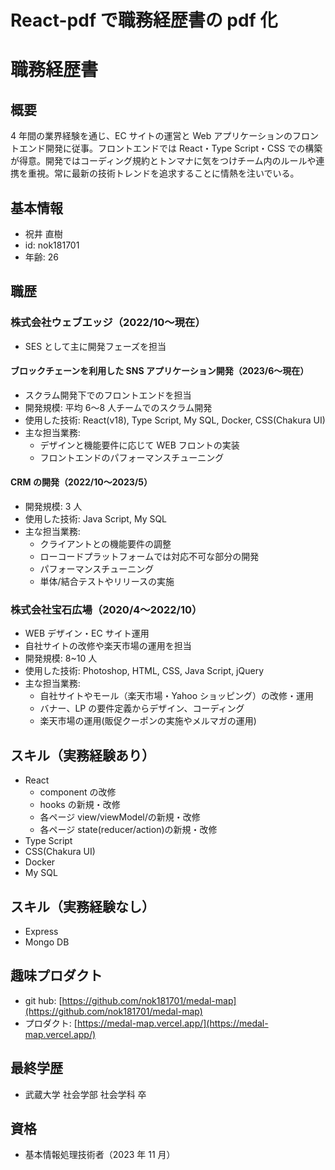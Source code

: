 # React-pdf で職務経歴書の pdf 化

# 職務経歴書

## 概要

4 年間の業界経験を通じ、EC サイトの運営と Web アプリケーションのフロントエンド開発に従事。フロントエンドでは React・Type Script・CSS での構築が得意。開発ではコーディング規約とトンマナに気をつけチーム内のルールや連携を重視。常に最新の技術トレンドを追求することに情熱を注いでいる。

## 基本情報

- 祝井 直樹
- id: nok181701
- 年齢: 26

## 職歴

### 株式会社ウェブエッジ（2022/10〜現在）

- SES として主に開発フェーズを担当

#### ブロックチェーンを利用した SNS アプリケーション開発（2023/6〜現在）

- スクラム開発下でのフロントエンドを担当
- 開発規模: 平均 6〜8 人チームでのスクラム開発
- 使用した技術: React(v18), Type Script, My SQL, Docker, CSS(Chakura UI)
- 主な担当業務:
  - デザインと機能要件に応じて WEB フロントの実装
  - フロントエンドのパフォーマンスチューニング

#### CRM の開発（2022/10〜2023/5）

- 開発規模: 3 人
- 使用した技術: Java Script, My SQL
- 主な担当業務:
  - クライアントとの機能要件の調整
  - ローコードプラットフォームでは対応不可な部分の開発
  - パフォーマンスチューニング
  - 単体/結合テストやリリースの実施

### 株式会社宝石広場（2020/4〜2022/10）

- WEB デザイン・EC サイト運用
- 自社サイトの改修や楽天市場の運用を担当
- 開発規模: 8~10 人
- 使用した技術: Photoshop, HTML, CSS, Java Script, jQuery
- 主な担当業務:
  - 自社サイトやモール（楽天市場・Yahoo ショッピング）の改修・運用
  - バナー、LP の要件定義からデザイン、コーディング
  - 楽天市場の運用(販促クーポンの実施やメルマガの運用)

## スキル（実務経験あり）

- React
  - component の改修
  - hooks の新規・改修
  - 各ページ view/viewModel/の新規・改修
  - 各ページ state(reducer/action)の新規・改修
- Type Script
- CSS(Chakura UI)
- Docker
- My SQL

## スキル（実務経験なし）

- Express
- Mongo DB

## 趣味プロダクト

- git hub: [https://github.com/nok181701/medal-map](https://github.com/nok181701/medal-map)
- プロダクト: [https://medal-map.vercel.app/](https://medal-map.vercel.app/)

## 最終学歴

- 武蔵大学 社会学部 社会学科 卒

## 資格

- 基本情報処理技術者（2023 年 11 月）
